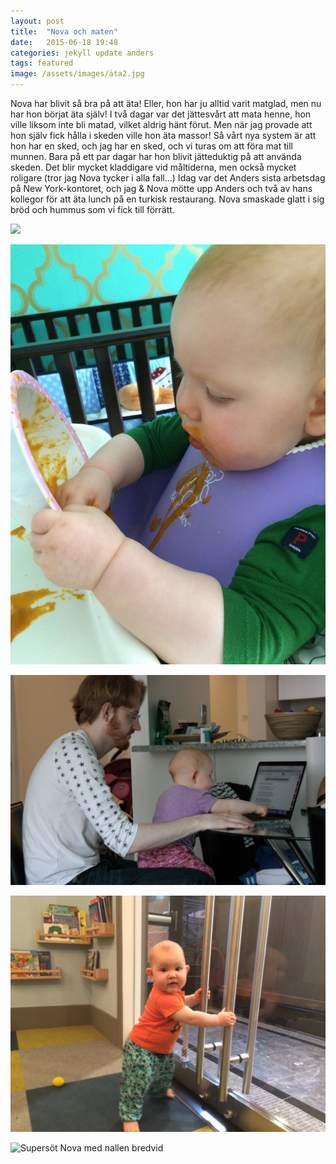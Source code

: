 ```yaml
---
layout: post
title:  "Nova och maten"
date:   2015-06-18 19:48
categories: jekyll update anders
tags: featured
image: /assets/images/äta2.jpg
---
```

Nova har blivit så bra på att äta! Eller, hon har ju alltid varit matglad, men nu har hon börjat äta själv! I två dagar var det jättesvårt att mata henne, hon ville liksom inte bli matad, vilket aldrig hänt förut. Men när jag provade att hon själv fick hålla i skeden ville hon äta massor! Så vårt nya system är att hon har en sked, och jag har en sked, och vi turas om att föra mat till munnen. Bara på ett par dagar har hon blivit jätteduktig på att använda skeden. Det blir mycket kladdigare vid måltiderna, men också mycket roligare (tror jag Nova tycker i alla fall...) Idag var det Anders sista arbetsdag på New York-kontoret, och jag & Nova mötte upp Anders och två av hans kollegor för att äta lunch på en turkisk restaurang. Nova smaskade glatt i sig bröd och hummus som vi fick till förrätt. 

![](/assets/images/äta1.jpg)

![](/assets/images/kladd.jpg)

![Anders & Nova leker med datorn](/assets/images/dator.jpg)

![Nova vill fly från lekrummet](/assets/images/lekrum.jpg)

![Supersöt Nova med nallen bredvid](/assets/images/sovapåkudde.jpg)



